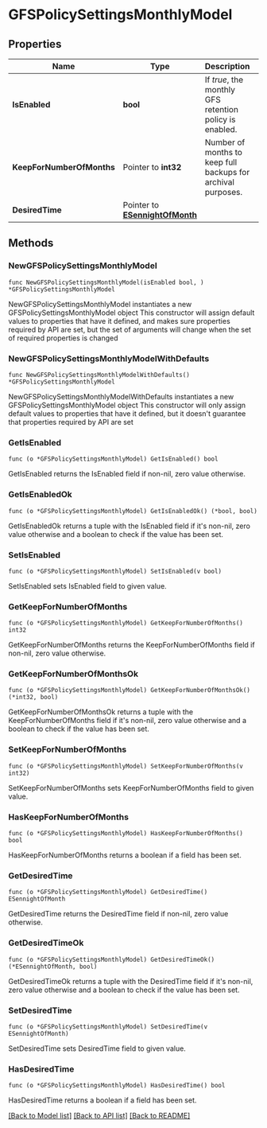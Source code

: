 # GFSPolicySettingsMonthlyModel

## Properties

Name | Type | Description | Notes
------------ | ------------- | ------------- | -------------
**IsEnabled** | **bool** | If *true*, the monthly GFS retention policy is enabled. | 
**KeepForNumberOfMonths** | Pointer to **int32** | Number of months to keep full backups for archival purposes. | [optional] 
**DesiredTime** | Pointer to [**ESennightOfMonth**](ESennightOfMonth.md) |  | [optional] 

## Methods

### NewGFSPolicySettingsMonthlyModel

`func NewGFSPolicySettingsMonthlyModel(isEnabled bool, ) *GFSPolicySettingsMonthlyModel`

NewGFSPolicySettingsMonthlyModel instantiates a new GFSPolicySettingsMonthlyModel object
This constructor will assign default values to properties that have it defined,
and makes sure properties required by API are set, but the set of arguments
will change when the set of required properties is changed

### NewGFSPolicySettingsMonthlyModelWithDefaults

`func NewGFSPolicySettingsMonthlyModelWithDefaults() *GFSPolicySettingsMonthlyModel`

NewGFSPolicySettingsMonthlyModelWithDefaults instantiates a new GFSPolicySettingsMonthlyModel object
This constructor will only assign default values to properties that have it defined,
but it doesn't guarantee that properties required by API are set

### GetIsEnabled

`func (o *GFSPolicySettingsMonthlyModel) GetIsEnabled() bool`

GetIsEnabled returns the IsEnabled field if non-nil, zero value otherwise.

### GetIsEnabledOk

`func (o *GFSPolicySettingsMonthlyModel) GetIsEnabledOk() (*bool, bool)`

GetIsEnabledOk returns a tuple with the IsEnabled field if it's non-nil, zero value otherwise
and a boolean to check if the value has been set.

### SetIsEnabled

`func (o *GFSPolicySettingsMonthlyModel) SetIsEnabled(v bool)`

SetIsEnabled sets IsEnabled field to given value.


### GetKeepForNumberOfMonths

`func (o *GFSPolicySettingsMonthlyModel) GetKeepForNumberOfMonths() int32`

GetKeepForNumberOfMonths returns the KeepForNumberOfMonths field if non-nil, zero value otherwise.

### GetKeepForNumberOfMonthsOk

`func (o *GFSPolicySettingsMonthlyModel) GetKeepForNumberOfMonthsOk() (*int32, bool)`

GetKeepForNumberOfMonthsOk returns a tuple with the KeepForNumberOfMonths field if it's non-nil, zero value otherwise
and a boolean to check if the value has been set.

### SetKeepForNumberOfMonths

`func (o *GFSPolicySettingsMonthlyModel) SetKeepForNumberOfMonths(v int32)`

SetKeepForNumberOfMonths sets KeepForNumberOfMonths field to given value.

### HasKeepForNumberOfMonths

`func (o *GFSPolicySettingsMonthlyModel) HasKeepForNumberOfMonths() bool`

HasKeepForNumberOfMonths returns a boolean if a field has been set.

### GetDesiredTime

`func (o *GFSPolicySettingsMonthlyModel) GetDesiredTime() ESennightOfMonth`

GetDesiredTime returns the DesiredTime field if non-nil, zero value otherwise.

### GetDesiredTimeOk

`func (o *GFSPolicySettingsMonthlyModel) GetDesiredTimeOk() (*ESennightOfMonth, bool)`

GetDesiredTimeOk returns a tuple with the DesiredTime field if it's non-nil, zero value otherwise
and a boolean to check if the value has been set.

### SetDesiredTime

`func (o *GFSPolicySettingsMonthlyModel) SetDesiredTime(v ESennightOfMonth)`

SetDesiredTime sets DesiredTime field to given value.

### HasDesiredTime

`func (o *GFSPolicySettingsMonthlyModel) HasDesiredTime() bool`

HasDesiredTime returns a boolean if a field has been set.


[[Back to Model list]](../README.md#documentation-for-models) [[Back to API list]](../README.md#documentation-for-api-endpoints) [[Back to README]](../README.md)


